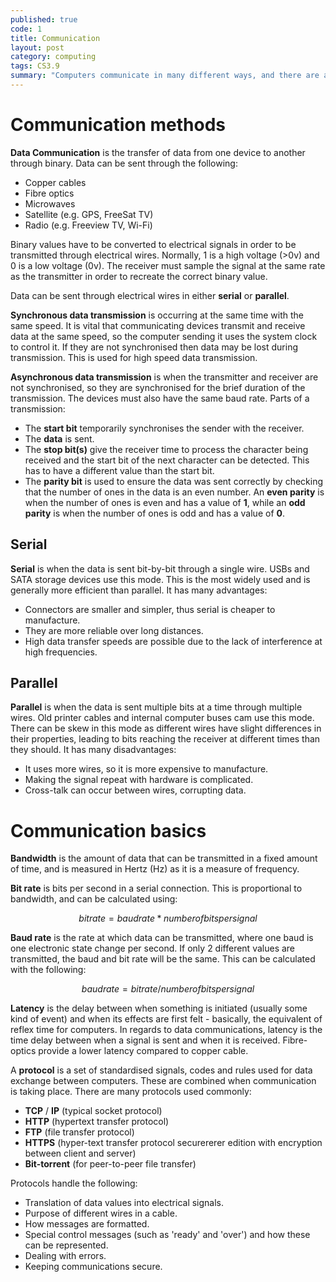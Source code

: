 ```yaml
---
published: true
code: 1
title: Communication
layout: post
category: computing
tags: CS3.9
summary: "Computers communicate in many different ways, and there are a lot of factors that contribute to this."
---
```


# Communication methods
**Data Communication** is the transfer of data from one device to another through binary. Data can be sent through the following:

  * Copper cables
  * Fibre optics
  * Microwaves
  * Satellite (e.g. GPS, FreeSat TV)
  * Radio (e.g. Freeview TV, Wi-Fi)

Binary values have to be converted to electrical signals in order to be transmitted through electrical wires. Normally, 1 is a high voltage (>0v) and 0 is a low voltage (0v). The receiver must sample the signal at the same rate as the transmitter in order to recreate the correct binary value.

Data can be sent through electrical wires in either  **serial** or **parallel**.


**Synchronous data transmission** is occurring at the same time with the same speed. It is vital that communicating devices transmit and receive data at the same speed, so the computer sending it uses the system clock to control it. If they are not synchronised then data may be lost during transmission. This is used for high speed data transmission.

**Asynchronous data transmission** is when the transmitter and receiver are not synchronised, so they are synchronised for the brief duration of the transmission. The devices must also have the same baud rate. Parts of a transmission:

  * The **start bit** temporarily synchronises the sender with the receiver.
  * The **data** is sent.
  * The **stop bit(s)** give the receiver time to process the character being received and the start bit of the next character can be detected. This has to have a different value than the start bit.
  * The **parity bit** is used to ensure the data was sent correctly by checking that the number of ones in the data is an even number. An **even parity** is when the number of ones is even and has a value of **1**, while an **odd parity** is when the number of ones is odd and has a value of **0**.


## Serial
**Serial** is when the data is sent bit-by-bit through a single wire. USBs and SATA storage devices use this mode. This is the most widely used and is generally more efficient than parallel. It has many advantages:

* Connectors are smaller and simpler, thus serial is cheaper to manufacture.
* They are more reliable over long distances.
* High data transfer speeds are possible due to the lack of interference at high frequencies.

## Parallel
**Parallel** is when the data is sent multiple bits at a time through multiple wires. Old printer cables and internal computer buses cam use this mode. There can be skew in this mode as different wires have slight differences in their properties, leading to bits reaching the receiver at different times than they should. It has many disadvantages:

* It uses more wires, so it is more expensive to manufacture.
* Making the signal repeat with hardware is complicated.
* Cross-talk can occur between wires, corrupting data.

# Communication basics

**Bandwidth** is the amount of data that can be transmitted in a fixed amount of time, and is measured in Hertz (Hz) as it is a measure of frequency.

**Bit rate** is bits per second in a serial connection. This is proportional to bandwidth, and can be calculated using:

$$ bit rate = baud rate * number of bits per signal $$

**Baud rate** is the rate at which data can be transmitted, where one baud is one electronic state change per second. If only 2 different values are transmitted, the baud and bit rate will be the same. This can be calculated with the following:

$$ baud rate = bit rate / number of bits per signal $$

**Latency** is the delay between when something is initiated (usually some kind of event) and when its effects are first felt - basically, the equivalent of reflex time for computers. In regards to data communications, latency is the time delay between when a signal is sent and when it is received. Fibre-optics provide a lower latency compared to copper cable.

A **protocol** is a set of standardised signals, codes and rules used for data exchange between computers. These are combined when communication is taking place. There are many protocols used commonly:

  * **TCP** / **IP** (typical socket protocol)
  * **HTTP** (hypertext transfer protocol)
  * **FTP** (file transfer protocol)
  * **HTTPS** (hyper-text transfer protocol securererer edition with encryption between client and server)
  * **Bit-torrent** (for peer-to-peer file transfer)

Protocols handle the following:

  * Translation of data values into electrical signals.
  * Purpose of different wires in a cable.
  * How messages are formatted.
  * Special control messages (such as 'ready' and 'over') and how these can be represented.
  * Dealing with errors.
  * Keeping communications secure.
